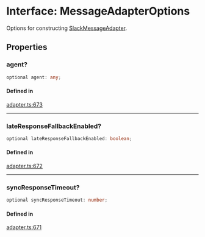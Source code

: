 # Interface: MessageAdapterOptions

Options for constructing [SlackMessageAdapter](../classes/SlackMessageAdapter.md).

## Properties

### agent?

```ts
optional agent: any;
```

#### Defined in

[adapter.ts:673](https://github.com/slackapi/node-slack-sdk/blob/c15385ef93ccdde9702f52f7d1f445999203d794/packages/interactive-messages/src/adapter.ts#L673)

***

### lateResponseFallbackEnabled?

```ts
optional lateResponseFallbackEnabled: boolean;
```

#### Defined in

[adapter.ts:672](https://github.com/slackapi/node-slack-sdk/blob/c15385ef93ccdde9702f52f7d1f445999203d794/packages/interactive-messages/src/adapter.ts#L672)

***

### syncResponseTimeout?

```ts
optional syncResponseTimeout: number;
```

#### Defined in

[adapter.ts:671](https://github.com/slackapi/node-slack-sdk/blob/c15385ef93ccdde9702f52f7d1f445999203d794/packages/interactive-messages/src/adapter.ts#L671)
